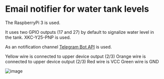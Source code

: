 # Email notifier for water tank levels

The RaspberryPi 3 is used.

It uses two GPIO outputs (17 and 27) by default to signalize water level in the tank.
XKC-Y25-PNP is used.

As an notification channel [Telegram Bot API](https://github.com/python-telegram-bot/python-telegram-bot) is used. 


Yellow wire is connected to upper device output (2/3)
Orange wire is connected to upper device output (2/3)
Red wire is VCC
Green wire is GND

![image](https://ae04.alicdn.com/kf/H48cf3f0b64ee44a9a1f84099a886035fB/XKC-Y25-PNP.jpg)